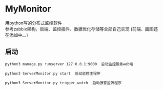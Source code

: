 # MyMonitor
用python写的分布式监控软件  
参考zabbix架构，后端、监控插件、数据优化存储等全部自己实现 (前端、画图还在添加中。。)


## 启动

    python3 manage.py runserver 127.0.0.1:9000  启动监控服务web端

    python3 ServerMonitor.py start  启动监控主程序

    python3 ServerMonitor.py trigger_watch  启动报警监听程序
